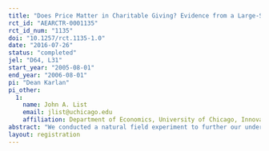 ```yaml
---
title: "Does Price Matter in Charitable Giving? Evidence from a Large-Scale Natural Field Experiment"
rct_id: "AEARCTR-0001135"
rct_id_num: "1135"
doi: "10.1257/rct.1135-1.0"
date: "2016-07-26"
status: "completed"
jel: "D64, L31"
start_year: "2005-08-01"
end_year: "2006-08-01"
pi: "Dean Karlan"
pi_other:
  1:
    name: John A. List
    email: jlist@uchicago.edu
    affiliation: Department of Economics, University of Chicago, Innovations for Poverty Action, and NBER
abstract: "We conducted a natural field experiment to further our understanding of the economics of charity. Using direct mail solicitations to over 50,000 prior donors of a nonprofit organization, we tested the effectiveness of a matching grant on charitable giving. We find that the match offer increases both the revenue per solicitation and the response rate. Larger match ratios (i.e., $3:$1 and $2:$1) relative to a smaller match ratio ($1:$1) had no additional impact, however. The results provide avenues for future empirical and theoretical work on charitable giving, cost-benefit analysis, and the private provision of public goods."
layout: registration
---
```


